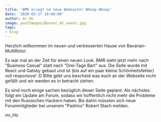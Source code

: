 ```yaml
---
title: 'BMR kriegt ne neue Webseite! Whoop Whoop'
date: '2020-03-17 18:00:00'
author: mr_Ho
image: postImages/Banner_At_event.jpg
tags: 
- blog
---
```

Herzlich willkommen im neuen und verbesserten Hause von Bavarian-MultiRotor.

Es war mal an der Zeit für einen neuen Look. BMR sieht jetzt mehr nach "Business Casual" statt nach "Drei-Tage Bart" aus. Die Seite wurde mit React und Gatsby gebaut und ist (bis auf ein paar kleine Schönheitsfehler) voll responsive! :D Bitte gebt uns bescheid was euch an der Webseite nicht gefällt und wir werden es in betracht ziehen.

Es sind noch einige sachen bezüglich dieser Seite geplant. Als nächstes folgt ein Update am Forum, sodass wir hoffentlich nicht mehr die Probleme mit den Russischen Hackern haben. Bis dahin müssten sich neue Forummitglieder bei unserem "Padrino" Robert Stach melden.

mr_Ho
